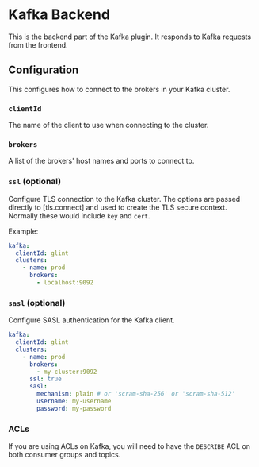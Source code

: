 # Kafka Backend

This is the backend part of the Kafka plugin. It responds to Kafka requests
from the frontend.

## Configuration

This configures how to connect to the brokers in your Kafka cluster.

### `clientId`

The name of the client to use when connecting to the cluster.

### `brokers`

A list of the brokers' host names and ports to connect to.

### `ssl` (optional)

Configure TLS connection to the Kafka cluster. The options are passed directly
to [tls.connect] and used to create the TLS secure context. Normally these
would include `key` and `cert`.

Example:

```yaml
kafka:
  clientId: glint
  clusters:
    - name: prod
      brokers:
        - localhost:9092
```

### `sasl` (optional)

Configure SASL authentication for the Kafka client.

```yaml
kafka:
  clientId: glint
  clusters:
    - name: prod
      brokers:
        - my-cluster:9092
      ssl: true
      sasl:
        mechanism: plain # or 'scram-sha-256' or 'scram-sha-512'
        username: my-username
        password: my-password
```

### ACLs

If you are using ACLs on Kafka, you will need to have the `DESCRIBE` ACL on both consumer groups and topics.

